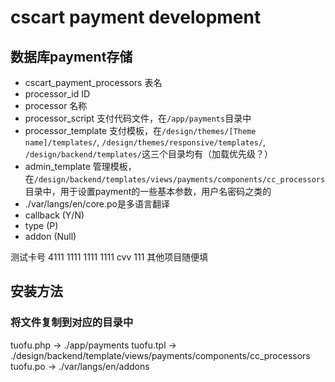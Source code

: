 # cscart payment development

## 数据库payment存储
* cscart_payment_processors 表名
* processor_id ID
* processor 名称
* processor_script 支付代码文件，在`/app/payments`目录中
* processor_template 支付模板，在`/design/themes/[Theme name]/templates/`, `/design/themes/responsive/templates/`, `/design/backend/templates/`这三个目录均有（加载优先级？）
* admin_template 管理模板，在`/design/backend/templates/views/payments/components/cc_processors`目录中，用于设置payment的一些基本参数，用户名密码之类的
* ./var/langs/en/core.po是多语言翻译
* callback (Y/N)
* type (P)
* addon (Null)

测试卡号
4111 1111 1111 1111
cvv 111
其他项目随便填

## 安装方法
### 将文件复制到对应的目录中
tuofu.php -> ./app/payments
tuofu.tpl -> ./design/backend/template/views/payments/components/cc_processors
tuofu.po -> ./var/langs/en/addons
